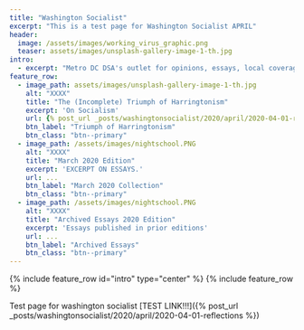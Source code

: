 ```yaml
---
title: "Washington Socialist"
excerpt: "This is a test page for Washington Socialist APRIL"
header:
  image: /assets/images/working_virus_graphic.png
  teaser: assets/images/unsplash-gallery-image-1-th.jpg
intro:
  - excerpt: "Metro DC DSA's outlet for opinions, essays, local coverage, and analysis."
feature_row:
  - image_path: assets/images/unsplash-gallery-image-1-th.jpg
    alt: "XXXX"
    title: "The (Incomplete) Triumph of Harringtonism"
    excerpt: 'On Socialism'
    url: {% post_url _posts/washingtonsocialist/2020/april/2020-04-01-reflections %}
    btn_label: "Triumph of Harringtonism"
    btn_class: "btn--primary"
  - image_path: /assets/images/nightschool.PNG
    alt: "XXXX"
    title: "March 2020 Edition"
    excerpt: 'EXCERPT ON ESSAYS.' 
    url: ...
    btn_label: "March 2020 Collection"
    btn_class: "btn--primary"
  - image_path: /assets/images/nightschool.PNG
    alt: "XXXX"
    title: "Archived Essays 2020 Edition"
    excerpt: 'Essays published in prior editions' 
    url: ...
    btn_label: "Archived Essays"
    btn_class: "btn--primary"
---
```

{% include feature_row id="intro" type="center" %}
{% include feature_row %}

Test page for washington socialist [TEST LINK!!!]({% post_url _posts/washingtonsocialist/2020/april/2020-04-01-reflections %})
